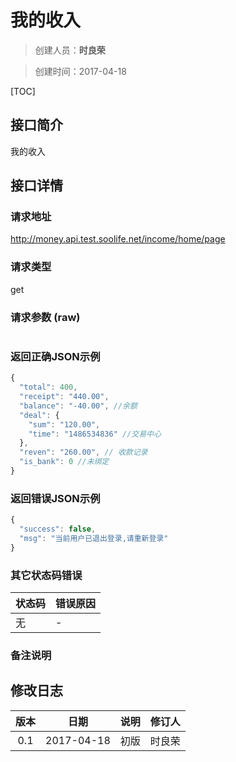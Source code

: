 # 我的收入
>创建人员：**时良荣**

>创建时间：2017-04-18

[TOC]


## 接口简介
我的收入

## 接口详情

### 请求地址
http://money.api.test.soolife.net/income/home/page

### 请求类型
get

### 请求参数 (raw)
```javascript

```

### 返回正确JSON示例
```javascript
{
  "total": 400,
  "receipt": "440.00",
  "balance": "-40.00", //余额
  "deal": {
    "sum": "120.00",
    "time": "1486534836" //交易中心
  },
  "reven": "260.00", // 收款记录
  "is_bank": 0 //未绑定
}
```
### 返回错误JSON示例
```javascript
{
  "success": false,
  "msg": "当前用户已退出登录,请重新登录"
}
```
### 其它状态码错误
| 状态码 | 错误原因     |
| :------------- | :------------- |
|无|-|

### 备注说明


## 修改日志
| 版本   | 日期         | 说明   | 修订人  |
| :----: | :----------: | :---- | :---- |
| 0.1  | 2017-04-18 | 初版   | 时良荣  |
